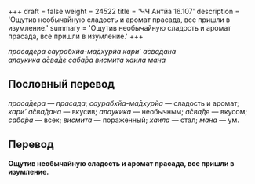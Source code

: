 +++
draft = false
weight = 24522
title = 'ЧЧ Антйа 16.107'
description = 'Ощутив необычайную сладость и аромат прасада, все пришли в изумление.'
summary = 'Ощутив необычайную сладость и аромат прасада, все пришли в изумление.'
+++

_праса̄дера саурабхйа-ма̄дхурйа кари’ а̄сва̄дана  
алаукика а̄сва̄де саба̄ра висмита хаила мана_

## Пословный перевод

_праса̄дера_ — _прасада_; _саурабхйа_\-_ма̄дхурйа_ — сладость и аромат; _кари’_ _а̄сва̄дана_ — вкусив; _алаукика_ — необычным; _а̄сва̄де_ — вкусом; _саба̄ра_ — всех; _висмита_ — пораженный; _хаила_ — стал; _мана_ — ум.

## Перевод

**Ощутив необычайную сладость и аромат прасада, все пришли в изумление.**
